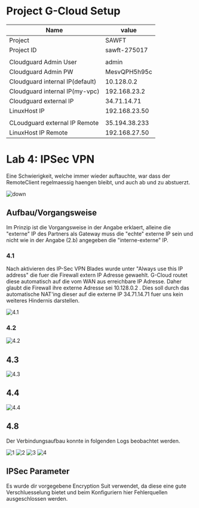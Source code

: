 # Project G-Cloud Setup

|Name|value
|---|---|
| Project | SAWFT |
| Project ID | sawft-275017 |
| | |
|Cloudguard Admin User|admin|
|Cloudguard Admin PW|MesvQPH5h95c|
|Cloudguard internal IP(default)|10.128.0.2|
|Cloudguard internal IP(my-vpc)|192.168.23.2|
|Cloudguard external IP|34.71.14.71|
|LinuxHost IP| 192.168.23.50|
|||
|CLoudguard external IP Remote|35.194.38.233|
|LinuxHost IP Remote| 192.168.27.50|

# Lab 4: IPSec VPN

Eine Schwierigkeit, welche immer wieder auftauchte, war dass der RemoteClient regelmaessig haengen bleibt, und auch ab und zu abstuerzt.

![down](screenshots4/4.0schwierigkeit.png)

## Aufbau/Vorgangsweise

Im Prinzip ist die Vorgangsweise in der Angabe erklaert, alleine die "externe" IP des Partners als Gateway muss die "echte" externe IP sein und nicht wie in der Angabe (2.b) angegeben die "interne-externe" IP.

### 4.1

Nach aktivieren des IP-Sec VPN Blades wurde unter "Always use this IP address" die fuer die Firewall extern IP Adresse gewaehlt. G-Cloud routet diese automatisch auf die vom WAN aus erreichbare IP Adresse. Daher glaubt die Firewall ihre externe Adresse sei 10.128.0.2 . Dies soll durch das automatische NAT'ing dieser auf die externe IP 34.71.14.71 fuer uns kein weiteres Hindernis darstellen.

![4.1](screenshots4/4.1rout.png)

### 4.2

![4.2](screenshots4/4.2interobj.png)

## 4.3 

![4.3](screenshots4/4.3ike.png)

## 4.4

![4.4](screenshots4/4.4policy.png)

## 4.8

Der Verbindungsaufbau konnte in folgenden Logs beobachtet werden.

![1](screenshots4/p1.png)
![2](screenshots4/p2.png)
![3](screenshots4/p3.png)
![4](screenshots4/p4.png)


## IPSec Parameter

Es wurde dir vorgegebene Encryption Suit verwendet, da diese eine gute Verschluesselung bietet und beim Konfiguriern hier Fehlerquellen ausgeschlossen werden.